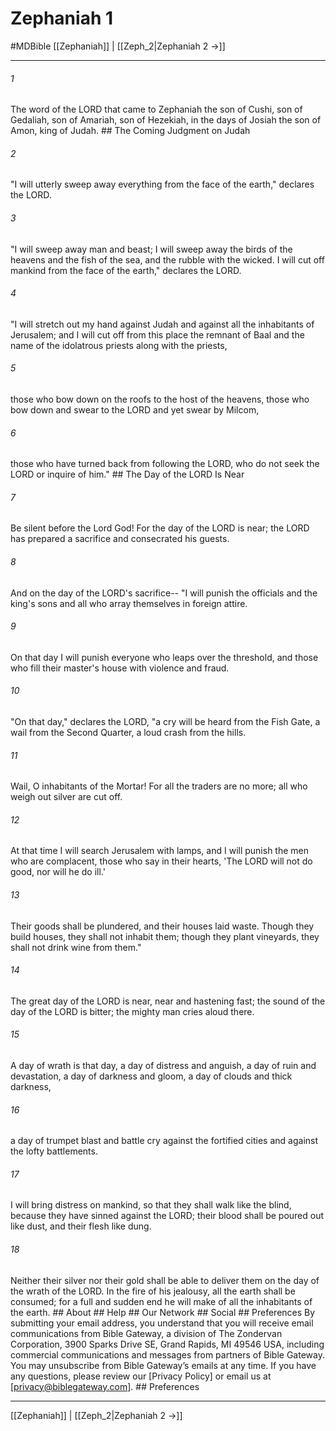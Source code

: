 # Zephaniah 1
#MDBible
[[Zephaniah]] | [[Zeph_2|Zephaniah 2 →]]

***






###### 1 


The word of the LORD that came to Zephaniah the son of Cushi, son of Gedaliah, son of Amariah, son of Hezekiah, in the days of Josiah the son of Amon, king of Judah. ## The Coming Judgment on Judah 





###### 2 


"I will utterly sweep away everything from the face of the earth," declares the LORD. 





###### 3 


"I will sweep away man and beast; I will sweep away the birds of the heavens and the fish of the sea, and the rubble with the wicked. I will cut off mankind from the face of the earth," declares the LORD. 





###### 4 


"I will stretch out my hand against Judah and against all the inhabitants of Jerusalem; and I will cut off from this place the remnant of Baal and the name of the idolatrous priests along with the priests, 





###### 5 


those who bow down on the roofs to the host of the heavens, those who bow down and swear to the LORD and yet swear by Milcom, 





###### 6 


those who have turned back from following the LORD, who do not seek the LORD or inquire of him." ## The Day of the LORD Is Near 





###### 7 


Be silent before the Lord God! For the day of the LORD is near; the LORD has prepared a sacrifice and consecrated his guests. 





###### 8 


And on the day of the LORD's sacrifice-- "I will punish the officials and the king's sons and all who array themselves in foreign attire. 





###### 9 


On that day I will punish everyone who leaps over the threshold, and those who fill their master's house with violence and fraud. 





###### 10 


"On that day," declares the LORD, "a cry will be heard from the Fish Gate, a wail from the Second Quarter, a loud crash from the hills. 





###### 11 


Wail, O inhabitants of the Mortar! For all the traders are no more; all who weigh out silver are cut off. 





###### 12 


At that time I will search Jerusalem with lamps, and I will punish the men who are complacent, those who say in their hearts, 'The LORD will not do good, nor will he do ill.' 





###### 13 


Their goods shall be plundered, and their houses laid waste. Though they build houses, they shall not inhabit them; though they plant vineyards, they shall not drink wine from them." 





###### 14 


The great day of the LORD is near, near and hastening fast; the sound of the day of the LORD is bitter; the mighty man cries aloud there. 





###### 15 


A day of wrath is that day, a day of distress and anguish, a day of ruin and devastation, a day of darkness and gloom, a day of clouds and thick darkness, 





###### 16 


a day of trumpet blast and battle cry against the fortified cities and against the lofty battlements. 





###### 17 


I will bring distress on mankind, so that they shall walk like the blind, because they have sinned against the LORD; their blood shall be poured out like dust, and their flesh like dung. 





###### 18 


Neither their silver nor their gold shall be able to deliver them on the day of the wrath of the LORD. In the fire of his jealousy, all the earth shall be consumed; for a full and sudden end he will make of all the inhabitants of the earth. ## About ## Help ## Our Network ## Social ## Preferences By submitting your email address, you understand that you will receive email communications from Bible Gateway, a division of The Zondervan Corporation, 3900 Sparks Drive SE, Grand Rapids, MI 49546 USA, including commercial communications and messages from partners of Bible Gateway. You may unsubscribe from Bible Gateway&rsquo;s emails at any time. If you have any questions, please review our [Privacy Policy] or email us at [privacy@biblegateway.com]. ## Preferences

***

[[Zephaniah]] | [[Zeph_2|Zephaniah 2 →]]
